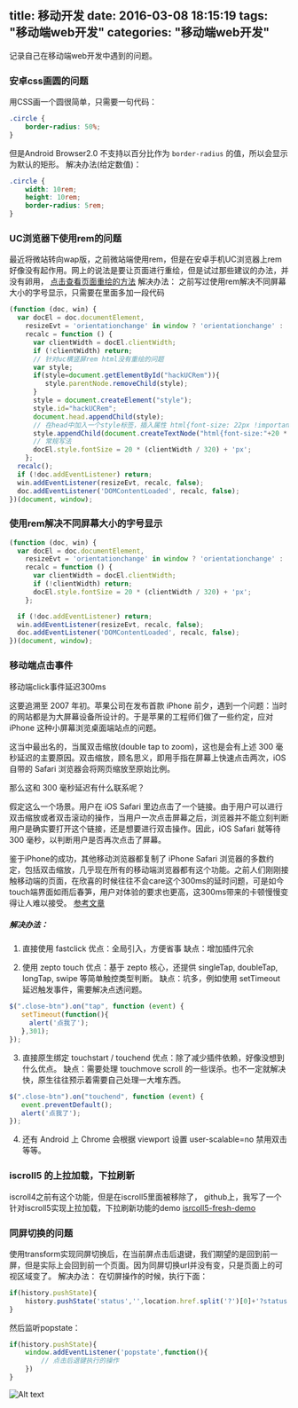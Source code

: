 title: 移动开发
date: 2016-03-08 18:15:19
tags: "移动端web开发"
categories: "移动端web开发"
---
记录自己在移动端web开发中遇到的问题。

### 安卓css画圆的问题
用CSS画一个圆很简单，只需要一句代码：
``` css
.circle {
    border-radius: 50%;
}
```
但是Android Browser2.0 不支持以百分比作为 <code>border-radius</code> 的值，所以会显示为默认的矩形。
解决办法(给定数值)：
``` css
.circle {
    width: 10rem;
    height: 10rem;
    border-radius: 5rem;
}
```

### UC浏览器下使用rem的问题
最近将微站转向wap版，之前微站端使用rem，但是在安卓手机UC浏览器上rem好像没有起作用。网上的说法是要让页面进行重绘，但是试过那些建议的办法，并没有卵用，
[点击查看页面重绘的方法](http://www.css88.com/archives/4996)
解决办法：
之前写过使用rem解决不同屏幕大小的字号显示，只需要在里面多加一段代码
``` javascript
(function (doc, win) {
  var docEl = doc.documentElement,
    resizeEvt = 'orientationchange' in window ? 'orientationchange' : 'resize',
    recalc = function () {
      var clientWidth = docEl.clientWidth;
      if (!clientWidth) return;
      // 针对uc横竖屏rem html没有重绘的问题
      var style;
      if(style=document.getElementById("hackUCRem")){
         style.parentNode.removeChild(style);
      }
      style = document.createElement("style");
      style.id="hackUCRem";
      document.head.appendChild(style);
      // 在head中加入一个style标签，插入属性 html{font-size: 22px !important;}
      style.appendChild(document.createTextNode("html{font-size:"+20 * (clientWidth / 320)+"px !important;}"));
      // 常规写法
      docEl.style.fontSize = 20 * (clientWidth / 320) + 'px';
    };
  recalc();
  if (!doc.addEventListener) return;
  win.addEventListener(resizeEvt, recalc, false);
  doc.addEventListener('DOMContentLoaded', recalc, false);
})(document, window);
```
<!-- more -->

### 使用rem解决不同屏幕大小的字号显示
``` javascript
(function (doc, win) {
  var docEl = doc.documentElement,
    resizeEvt = 'orientationchange' in window ? 'orientationchange' : 'resize',
    recalc = function () {
      var clientWidth = docEl.clientWidth;
      if (!clientWidth) return;
      docEl.style.fontSize = 20 * (clientWidth / 320) + 'px';
    };

  if (!doc.addEventListener) return;
  win.addEventListener(resizeEvt, recalc, false);
  doc.addEventListener('DOMContentLoaded', recalc, false);
})(document, window);
```

### 移动端点击事件
移动端click事件延迟300ms

这要追溯至 2007 年初。苹果公司在发布首款 iPhone 前夕，遇到一个问题：当时的网站都是为大屏幕设备所设计的。于是苹果的工程师们做了一些约定，应对 iPhone 这种小屏幕浏览桌面端站点的问题。

这当中最出名的，当属双击缩放(double tap to zoom)，这也是会有上述 300 毫秒延迟的主要原因。双击缩放，顾名思义，即用手指在屏幕上快速点击两次，iOS 自带的 Safari 浏览器会将网页缩放至原始比例。

那么这和 300 毫秒延迟有什么联系呢？

假定这么一个场景。用户在 iOS Safari 里边点击了一个链接。由于用户可以进行双击缩放或者双击滚动的操作，当用户一次点击屏幕之后，浏览器并不能立刻判断用户是确实要打开这个链接，还是想要进行双击操作。因此，iOS Safari 就等待 300 毫秒，以判断用户是否再次点击了屏幕。

鉴于iPhone的成功，其他移动浏览器都复制了 iPhone Safari 浏览器的多数约定，包括双击缩放，几乎现在所有的移动端浏览器都有这个功能。之前人们刚刚接触移动端的页面，在欣喜的时候往往不会care这个300ms的延时问题，可是如今touch端界面如雨后春笋，用户对体验的要求也更高，这300ms带来的卡顿慢慢变得让人难以接受。
[参考文章](http://www.xiaomeiti.com/note/3585)
##### 解决办法：
1. 直接使用 fastclick
优点：全局引入，方便省事
缺点：增加插件冗余

2. 使用 zepto touch
优点：基于 zepto 核心，还提供 singleTap, doubleTap, longTap, swipe 等简单触控类型判断。
缺点：坑多，例如使用 setTimeout 延迟触发事件，需要解决点透问题。
``` javascript
$(".close-btn").on("tap", function (event) {
   setTimeout(function(){
     alert('点我了');
   },301);
});  
```
3. 直接原生绑定 touchstart / touchend
优点：除了减少插件依赖，好像没想到什么优点。
缺点：需要处理 touchmove scroll 的一些误杀。也不一定就解决快，原生往往预示着需要自己处理一大堆东西。
``` javascript
$(".close-btn").on("touchend", function (event) {
   event.preventDefault();
   alert('点我了');
});  
```
4. 还有 Android 上 Chrome 会根据 viewport 设置 user-scalable=no 禁用双击等等。


### iscroll5 的上拉加载，下拉刷新
iscroll4之前有这个功能，但是在iscroll5里面被移除了，
github上，我写了一个针对iscroll5实现上拉加载，下拉刷新功能的demo [isrcoll5-fresh-demo](https://github.com/yangmingkun187/isrcoll5-fresh-demo.git)

### 同屏切换的问题
使用transform实现同屏切换后，在当前屏点击后退键，我们期望的是回到前一屏，但是实际上会回到前一个页面。因为同屏切换url并没有变，只是页面上的可视区域变了。
解决办法：
在切屏操作的时候，执行下面：
``` javascript
if(history.pushState){
    history.pushState('status','',location.href.split('?')[0]+'?status');
}
```
然后监听popstate：
``` javascript
if(history.pushState){
    window.addEventListener('popstate',function(){
        // 点击后退键执行的操作
    })
}
```

![Alt text](http://gtms01.alicdn.com/tps/i1/T1N9rZFdddXXbZIE3X-1200-900.png)
